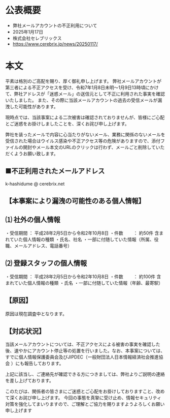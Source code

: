 # 公表概要
- 弊社メールアカウントの不正利用について
- 2025年1月17日
- 株式会社セレブリックス
- https://www.cerebrix.jp/news/20250117/

# 本文
平素は格別のご高配を賜り、厚く御礼申し上げます。
弊社メールアカウントが第三者による不正アクセスを受け、令和7年1月8日未明～1月9日13時頃にかけて、弊社アドレスが「迷惑メール」の送信元として不正に利用された事実を確認いたしました。
また、その際に当該メールアカウントの過去の受信メールが漏洩した可能性があります。

現時点では、当該事案による二次被害は確認されておりませんが、皆様にご心配とご迷惑をお掛けしましたことを、深くお詫び申し上げます。

弊社を装ったメールで内容に心当たりがないメール、業務に関係のないメールを受信された場合はウイルス感染や不正アクセス等の危険がありますので、添付ファイルの開封やメール本文のURLのクリックは行わず、メールごと削除していただくようお願い致します。

## ■不正利用されたメールアドレス
k-hashidume @ cerebrix.net 

## 【本事案により漏洩の可能性のある個人情報】

## ⑴ 社外の個人情報
・受信期間 ： 平成28年2月5日から令和2年10月8日
・件数　　 ： 約50件
含まれていた個人情報の種類
・氏名、社名
・一部に付随していた情報（所属、役職、メールアドレス、電話番号）

## ⑵ 登録スタッフの個人情報
・受信期間 ： 平成28年2月5日から令和2年10月8日
・件数　　 ： 約100件
含まれていた個人情報の種類
・氏名
・一部に付随していた情報（年齢、最寄駅）

## 【原因】
原因は現在調査中となります。

## 【対応状況】
当該メールアカウントについては、不正アクセスによる被害の事実を確認した後、速やかにアカウント停止等の処置を行いました。なお、本事案については、すでに個人情報保護委員会及びJIPDEC（一般財団法人日本情報経済社会推進協会 ）にも報告しております。

上記に該当し、ご連絡先が確認できる方につきましては、弊社よりご説明の連絡を差し上げております。

このたびは、関係者の皆さまにご迷惑とご心配をお掛けしておりますこと、改めて深くお詫び申し上げます。
今回の事態を真摯に受け止め、情報セキュリティ対策を強化してまいりますので、ご理解とご協力を賜りますようよろしくお願い申し上げます
